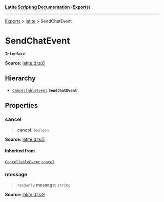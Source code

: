 [**Latite Scripting Documentation**](../../README.md) ([**Exports**](../../exports.md))

---

[Exports](../../exports.md) > [latite](../index.md) > SendChatEvent

# SendChatEvent

**`Interface`**

**Source:** [latite.d.ts:8](https://github.com/LatiteScripting/latitescripting.github.io/blob/35c45ec/definitions/latite.d.ts#L8)

## Hierarchy

- [`CancellableEvent`](interface.CancellableEvent.md).**`SendChatEvent`**

## Properties

### cancel

> **cancel**: `boolean`

**Source:** [latite.d.ts:5](https://github.com/LatiteScripting/latitescripting.github.io/blob/35c45ec/definitions/latite.d.ts#L5)

#### Inherited from

[`CancellableEvent`](interface.CancellableEvent.md).[`cancel`](interface.CancellableEvent.md#cancel)

### message

> `readonly` **message**: `string`

**Source:** [latite.d.ts:9](https://github.com/LatiteScripting/latitescripting.github.io/blob/35c45ec/definitions/latite.d.ts#L9)
